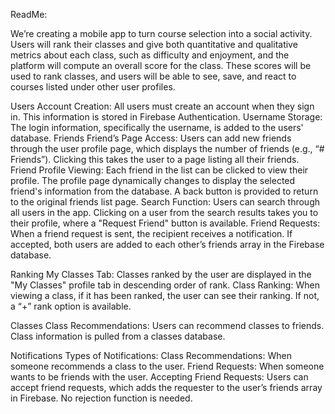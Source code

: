 ReadMe:

We’re creating a mobile app to turn course selection into a social activity. Users will rank their classes and give both quantitative and qualitative metrics about each class, such as difficulty and enjoyment, and the platform will compute an overall score for the class. These scores will be used to rank classes, and users will be able to see, save, and react to courses listed under other user profiles.


Users
Account Creation: All users must create an account when they sign in. This information is stored in Firebase Authentication.
Username Storage: The login information, specifically the username, is added to the users' database.
Friends
Friend’s Page Access: Users can add new friends through the user profile page, which displays the number of friends (e.g., “# Friends”). Clicking this takes the user to a page listing all their friends.
Friend Profile Viewing: Each friend in the list can be clicked to view their profile. The profile page dynamically changes to display the selected friend's information from the database. A back button is provided to return to the original friends list page.
Search Function: Users can search through all users in the app. Clicking on a user from the search results takes you to their profile, where a "Request Friend" button is available.
Friend Requests: When a friend request is sent, the recipient receives a notification. If accepted, both users are added to each other’s friends array in the Firebase database.

Ranking
My Classes Tab: Classes ranked by the user are displayed in the "My Classes" profile tab in descending order of rank.
Class Ranking: When viewing a class, if it has been ranked, the user can see their ranking. If not, a “+” rank option is available.

Classes
Class Recommendations: Users can recommend classes to friends. Class information is pulled from a classes database.

Notifications
Types of Notifications:
Class Recommendations: When someone recommends a class to the user.
Friend Requests: When someone wants to be friends with the user.
Accepting Friend Requests: Users can accept friend requests, which adds the requester to the user’s friends array in Firebase. No rejection function is needed.
